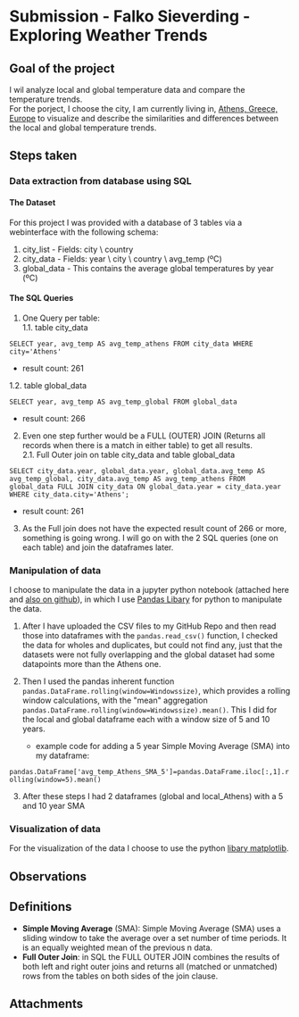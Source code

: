 # Submission - Falko Sieverding - Exploring Weather Trends

## Goal of the project

I wil analyze local and global temperature data and compare the temperature trends.  
For the porject, I choose the city, I am currently living in, [Athens, Greece, Europe](https://osm.org/go/xxSiEUQ-) to visualize and describe the similarities and differences between the local and global temperature trends.

## Steps taken

### Data extraction from database using SQL

#### The Dataset

For this project I was provided with a database of 3 tables via a webinterface with the following schema:
1. city_list - Fields: city \ country
2. city_data - Fields: year \ city \ country \ avg_temp (ºC)
3. global_data - This contains the average global temperatures by year (ºC)

#### The SQL Queries

1. One Query per table:  
1.1. table city_data  

```
SELECT year, avg_temp AS avg_temp_athens FROM city_data WHERE city='Athens'
```

- result count: 261  

1.2. table global_data

```
SELECT year, avg_temp AS avg_temp_global FROM global_data
```

- result count: 266  

2. Even one step further would be a FULL (OUTER) JOIN (Returns all records when there is a match in either table) to get all results.  
2.1. Full Outer join on table city_data and table global_data

```
SELECT city_data.year, global_data.year, global_data.avg_temp AS avg_temp_global, city_data.avg_temp AS avg_temp_athens FROM global_data FULL JOIN city_data ON global_data.year = city_data.year WHERE city_data.city='Athens';
```

- result count: 261  

3. As the Full join does not have the expected result count of 266 or more, something is going wrong. I will go on with the 2 SQL queries (one on each table) and join the dataframes later.

### Manipulation of data

I choose to manipulate the data in a jupyter python notebook (attached here and [also on github](https://github.com/universalamateur/Udacity_Data_Analyst_Nanodegree/blob/main/Exploring%20Weather%20Trends%20-%20Project/Exploring%20Weather%20Trends%20-%20Athens%2C%20GR%20compared%20to%20global.ipynb)), in which I use [Pandas Libary](https://pandas.pydata.org/docs/index.html) for python to manipulate the data.

1. After I have uploaded the CSV files to my GitHub Repo and then read those into dataframes with the ```pandas.read_csv()``` function, I checked the data for wholes and duplicates, but could not find any, just that the datasets were not fully overlapping and the global dataset had some datapoints more than the Athens one.

2. Then I used the pandas inherent function ```pandas.DataFrame.rolling(window=Windowssize)```, which provides a rolling window calculations, with the "mean" aggregation ```pandas.DataFrame.rolling(window=Windowssize).mean()```. This I did for the local and global dataframe each with a window size of 5 and 10 years.
   - example code for adding a 5 year Simple Moving Average (SMA) into my dataframe:  

 ```pandas.DataFrame['avg_temp_Athens_SMA_5']=pandas.DataFrame.iloc[:,1].rolling(window=5).mean()```

3. After these steps I had 2 dataframes (global and local_Athens) with a 5 and 10 year SMA

### Visualization of data

For the visualization of the data I choose to use the python [libary matplotlib](https://matplotlib.org/stable/index.html).



## Observations

## Definitions

- **Simple Moving Average** (SMA): Simple Moving Average (SMA) uses a sliding window to take the average over a set number of time periods. It is an equally weighted mean of the previous n data.
- **Full Outer Join**: in SQL the FULL OUTER JOIN combines the results of both left and right outer joins and returns all (matched or unmatched) rows from the tables on both sides of the join clause.

## Attachments
